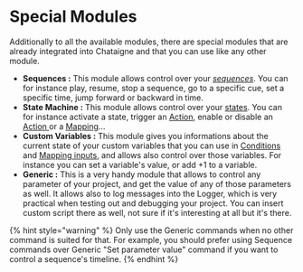 # Special Modules

Additionally to all the available modules, there are special modules that are already integrated into Chataigne and that you can use like any other module.

* **Sequences :** This module allows control over your [_sequences_](../the-time-machine-sequences/introduction-to-the-time-machine.md#sequence). You can for instance play, resume, stop a sequence, go to a specific cue, set a specific time, jump forward or backward in time. 
* **State Machine :** This module allows control over your [states](../the-state-machine/introduction-to-the-state-machine.md). You can for instance activate a state, trigger an [Action](../the-state-machine/actions.md), enable or disable an [Action ](../the-state-machine/actions.md)or a [Mapping](../the-state-machine/mappings.md)... 
* **Custom Variables :** This module gives you informations about the current state of your custom variables that you can use in [Conditions ](../the-state-machine/actions.md#conditions)and [Mapping inputs](../the-state-machine/mappings.md#input), and allows also control over those variables. For instance you can set a variable's value, or add +1 to a variable. 
* **Generic :** This is a very handy module that allows to control any parameter of your project, and get the value of any of those parameters as well.  It allows also to log messages into the Logger, which is very practical when testing out and debugging your project. You can insert custom script there as well, not sure if it's interesting at all but it's there.

{% hint style="warning" %}
Only use the Generic commands when no other command is suited for that. For example, you should prefer using Sequence commands over Generic "Set parameter value" command if you want to control a sequence's timeline.
{% endhint %}

